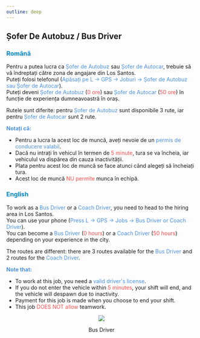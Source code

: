 ```yaml
---
outline: deep
---
```


## Șofer De Autobuz / Bus Driver

### <span style="color: #0088CC">Română</span>

Pentru a putea lucra ca <span style="color: #4A90E2">Șofer de Autobuz</span> sau <span style="color: #4A90E2">Șofer de Autocar</span>, trebuie să vă îndreptați către zona de angajare din Los Santos.
<br>Puteți folosi telefonul (<span style="color: #4A90E2">Apăsați pe L -> GPS -> Joburi -> Șofer de Autobuz sau Șofer de Autocar</span>).
<br>Puteți deveni <span style="color: #4A90E2">Șofer de Autobuz</span> (<span style="color: #ff4c4c">0 ore</span>) sau <span style="color: #4A90E2">Șofer de Autocar</span> (<span style="color: #ff4c4c">50 ore</span>) în funcție de experiența dumneavoastră în oraș.

Rutele sunt diferite: pentru <span style="color: #4A90E2">Șofer de Autobuz</span> sunt disponibile 3 rute, iar pentru <span style="color: #4A90E2">Șofer de Autocar</span> sunt 2 rute.

<span style="color: #4A90E2"><b>Notați că:</b></span>

- Pentru a lucra la acest loc de muncă, aveți nevoie de un <span style="color: #4A90E2">permis de conducere valabil</span>.
- Dacă nu intrați în vehicul în termen de <span style="color: #ff4c4c">5 minute</span>, tura se va încheia, iar vehiculul va dispărea din cauza inactivității.
- Plata pentru acest loc de muncă se face atunci când alegeți să încheiați tura.
- Acest loc de muncă <span style="color: #ff4c4c">NU permite</span> munca în echipă.

### <span style="color: #0088CC">English</span>

To work as a <span style="color: #4A90E2">Bus Driver</span> or a <span style="color: #4A90E2">Coach Driver</span>, you need to head to the hiring area in Los Santos.
<br>You can use your phone (<span style="color: #4A90E2">Press L -> GPS -> Jobs -> Bus Driver or Coach Driver</span>).
<br>You can become a <span style="color: #4A90E2">Bus Driver</span> (<span style="color: #ff4c4c">0 hours</span>) or a <span style="color: #4A90E2">Coach Driver</span> (<span style="color: #ff4c4c">50 hours</span>) depending on your experience in the city.

The routes are different: there are 3 routes available for the <span style="color: #4A90E2">Bus Driver</span> and 2 routes for the <span style="color: #4A90E2">Coach Driver</span>.

<span style="color: #4A90E2"><b>Note that:</b></span>

- To work at this job, you need a <span style="color: #4A90E2">valid driver's license</span>.
- If you do not enter the vehicle within <span style="color: #ff4c4c">5 minutes</span>, your shift will end, and the vehicle will despawn due to inactivity.
- Payment for this job is made when you choose to end your shift.
- This job <span style="color: #ff4c4c">DOES NOT allow</span> teamwork.

<p align="center"><img src="https://i.imgur.com/xi7aZEr.png"/></p>
<p style="text-align: center">Bus Driver</p>
